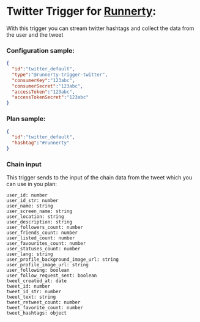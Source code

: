 # Twitter Trigger for [Runnerty]:

With this trigger you can stream twitter hashtags and collect the data from the user and the tweet

### Configuration sample:
```json
{
  "id":"twitter_default",
  "type":"@runnerty-trigger-twitter",
  "consumerKey":"123abc",
  "consumerSecret":"123abc",
  "accessToken":"123abc",
  "accessTokenSecret":"123abc"
}
```

### Plan sample:
```json
{
  "id":"twitter_default",
  "hashtag":"#runnerty"
}
```

### Chain input
This trigger sends to the input of the chain data from the tweet which you can use in you plan:

```
user_id: number
user_id_str: number
user_name: string
user_screen_name: string
user_location: string
user_description: string
user_followers_count: number
user_friends_count: number
user_listed_count: number
user_favourites_count: number
user_statuses_count: number
user_lang: string
user_profile_background_image_url: string
user_profile_image_url: string
user_following: boolean
user_follow_request_sent: boolean
tweet_created_at: date
tweet_id: number
tweet_id_str: number
tweet_text: string
tweet_retweet_count: number
tweet_favorite_count: number
tweet_hashtags: object
```

[Runnerty]: http://www.runnerty.io